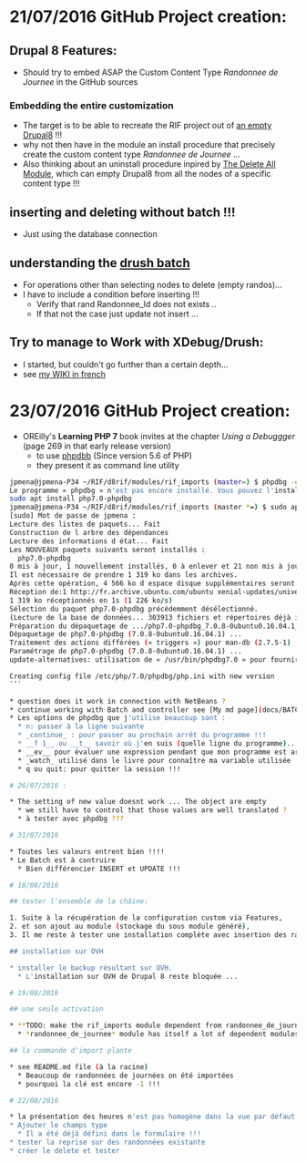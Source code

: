 # 21/07/2016 GitHub Project creation:

## Drupal 8 Features:
* Should try to embed ASAP the Custom Content Type _Randonnee de Journee_ in the GitHub sources

### Embedding the entire customization
* The target is to be able to recreate the RIF project out of [an empty Drupal8](https://www.drupal.org/8) !!!
* why not then have in the module an install procedure that precisely create the custom content type _Randonnee de Journee_ ...
* Also thinking about an uninstall procedure inpired by [The Delete All Module](https://www.drupal.org/project/delete_all), which can empty Drupal8 from all the nodes of a specific content type !!!

## inserting and deleting without batch !!!
* Just using the database connection

## understanding the [drush batch](https://www.drupal.org/node/873132)
* For operations other than selecting nodes to delete (empty randos)...
* I have to include a condition before inserting !!!
  * Verify that rand Randonnee_Id does not exists ..
  * If that not the case just update not insert ...

## Try to manage to Work with XDebug/Drush:

* I started, but couldn't go further than a certain depth...
* see [my WIKI in french](http://wiki.jpmena.eu/index.php?title=Php:drupal8:drush/xdebug)

# 23/07/2016 GitHub Project creation:
* OREilly's __Learning PHP 7__ book invites at the chapter _Using a Debuggger_ (page 269 in that early release version)
  * to use [phpdbb](http://phpdbg.com/) (Since version 5.6 of PHP)
  * they present it as command line utility

``` bash
jpmena@jpmena-P34 ~/RIF/d8rif/modules/rif_imports (master=) $ phpdbg -e test.php
Le programme « phpdbg » n'est pas encore installé. Vous pouvez l'installer en tapant :
sudo apt install php7.0-phpdbg
jpmena@jpmena-P34 ~/RIF/d8rif/modules/rif_imports (master *=) $ sudo apt install php7.0-phpdbg
[sudo] Mot de passe de jpmena :
Lecture des listes de paquets... Fait
Construction de l arbre des dépendances       
Lecture des informations d état... Fait
Les NOUVEAUX paquets suivants seront installés :
  php7.0-phpdbg
0 mis à jour, 1 nouvellement installés, 0 à enlever et 21 non mis à jour.
Il est nécessaire de prendre 1 319 ko dans les archives.
Après cette opération, 4 566 ko d espace disque supplémentaires seront utilisés.
Réception de:1 http://fr.archive.ubuntu.com/ubuntu xenial-updates/universe amd64 php7.0-phpdbg amd64 7.0.8-0ubuntu0.16.04.1 [1 319 kB]
1 319 ko réceptionnés en 1s (1 226 ko/s)
Sélection du paquet php7.0-phpdbg précédemment désélectionné.
(Lecture de la base de données... 303913 fichiers et répertoires déjà installés.)
Préparation du dépaquetage de .../php7.0-phpdbg_7.0.8-0ubuntu0.16.04.1_amd64.deb ...
Dépaquetage de php7.0-phpdbg (7.0.8-0ubuntu0.16.04.1) ...
Traitement des actions différées (« triggers ») pour man-db (2.7.5-1) ...
Paramétrage de php7.0-phpdbg (7.0.8-0ubuntu0.16.04.1) ...
update-alternatives: utilisation de « /usr/bin/phpdbg7.0 » pour fournir « /usr/bin/phpdbg » (phpdbg) en mode automatique

Creating config file /etc/php/7.0/phpdbg/php.ini with new version
`̀``

* question does it work in connection with NetBeans ?
* continue working with Batch and controller see [My md page](docs/BATCH.md)
* Les options de phpdbg que j'utilise beaucoup sont :
  * n: passer à la ligne suivante
  * _continue_ : pour passer au prochain arrêt du programme !!!
  * __f 1__ ou __t__ savoir où j'en suis (quelle ligne du programme)...
  * __ev__ pour évaluer une expression pendant que mon programme est arrêté ...
  * _watch_ utilisé dans le livre pour connaître ma variable utilisée ...
  * q ou quit: pour quitter la session !!!

# 26/07/2016 :

* The setting of new value doesnt work ... The object are empty
  * we still have to control that those values are well translated ?
  * à tester avec phpdbg ???

# 31/07/2016

* Toutes les valeurs entrent bien !!!!
* Le Batch est à contruire
  * Bien différencier INSERT et UPDATE !!!

# 18/08/2016

## tester l'ensemble de la châine:

1. Suite à la récupération de la configuration custom via Features,
2. et son ajout au module (stockage du sous module généré),
3. Il me reste à tester une installation complète avec insertion des randonnées (et mise à jour) à partir du dernier jeu de fichiers CSV (penser aussi à l'effacement)

## installation sur OVH

* installer le backup résultant sur OVH.
  * L'installation sur OVH de Drupal 8 reste bloquée ...

# 19/08/2016

## une seule activation

* **TODO: make the rif_imports module dependent from randonnee_de_journee module**
  * *randonnee_de_journee* module has itself a lot of dependent modules!

## la commande d'import plante

* see README.md file (à la racine)
  * Beaucoup de randonnées de journées on été importées
  * pourquoi la clé est encore -1 !!!

# 22/08/2016

* la présentation des heures n'est pas homogène dans la vue par défaut
* Ajouter le champs type
  * Il a été déjà défini dans le formulaire !!!
* tester la reprise sur des randonnées existante
* créer le delete et tester

